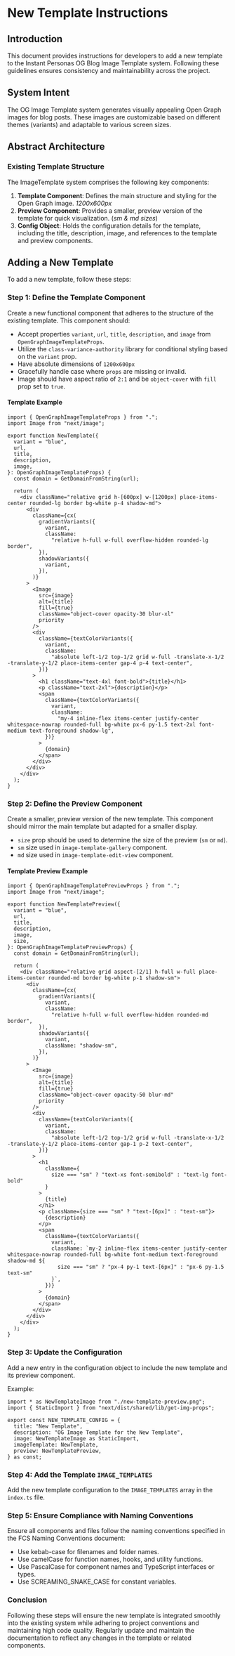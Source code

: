 # New Template Instructions

## Introduction

This document provides instructions for developers to add a new template to the Instant Personas OG Blog Image Template system. Following these guidelines ensures consistency and maintainability across the project.

## System Intent

The OG Image Template system generates visually appealing Open Graph images for blog posts. These images are customizable based on different themes (variants) and adaptable to various screen sizes.

## Abstract Architecture

### Existing Template Structure

The ImageTemplate system comprises the following key components:

1. **Template Component**: Defines the main structure and styling for the Open Graph image. _1200x600px_
2. **Preview Component**: Provides a smaller, preview version of the template for quick visualization. (_sm & md sizes_)
3. **Config Object**: Holds the configuration details for the template, including the title, description, image, and references to the template and preview components.

## Adding a New Template

To add a new template, follow these steps:

### Step 1: Define the Template Component

Create a new functional component that adheres to the structure of the existing template. This component should:

- Accept properties `variant`, `url`, `title`, `description`, and `image` from `OpenGraphImageTemplateProps`.
- Utilize the `class-variance-authority` library for conditional styling based on the `variant` prop.
- Have absolute dimensions of `1200x600px`
- Gracefully handle case where `props` are missing or invalid.
- Image should have aspect ratio of `2:1` and be `object-cover` with `fill` prop set to `true`.

#### Template Example

```tsx
import { OpenGraphImageTemplateProps } from ".";
import Image from "next/image";

export function NewTemplate({
  variant = "blue",
  url,
  title,
  description,
  image,
}: OpenGraphImageTemplateProps) {
  const domain = GetDomainFromString(url);

  return (
    <div className="relative grid h-[600px] w-[1200px] place-items-center rounded-lg border bg-white p-4 shadow-md">
      <div
        className={cx(
          gradientVariants({
            variant,
            className:
              "relative h-full w-full overflow-hidden rounded-lg border",
          }),
          shadowVariants({
            variant,
          }),
        )}
      >
        <Image
          src={image}
          alt={title}
          fill={true}
          className="object-cover opacity-30 blur-xl"
          priority
        />
        <div
          className={textColorVariants({
            variant,
            className:
              "absolute left-1/2 top-1/2 grid w-full -translate-x-1/2 -translate-y-1/2 place-items-center gap-4 p-4 text-center",
          })}
        >
          <h1 className="text-4xl font-bold">{title}</h1>
          <p className="text-2xl">{description}</p>
          <span
            className={textColorVariants({
              variant,
              className:
                "my-4 inline-flex items-center justify-center whitespace-nowrap rounded-full bg-white px-6 py-1.5 text-2xl font-medium text-foreground shadow-lg",
            })}
          >
            {domain}
          </span>
        </div>
      </div>
    </div>
  );
}
```

### Step 2: Define the Preview Component

Create a smaller, preview version of the new template. This component should mirror the main template but adapted for a smaller display.

- `size` prop should be used to determine the size of the preview (`sm` or `md`).
- `sm` size used in `image-template-gallery` component.
- `md` size used in `image-template-edit-view` component.

#### Template Preview Example

```tsx
import { OpenGraphImageTemplatePreviewProps } from ".";
import Image from "next/image";

export function NewTemplatePreview({
  variant = "blue",
  url,
  title,
  description,
  image,
  size,
}: OpenGraphImageTemplatePreviewProps) {
  const domain = GetDomainFromString(url);

  return (
    <div className="relative grid aspect-[2/1] h-full w-full place-items-center rounded-md border bg-white p-1 shadow-sm">
      <div
        className={cx(
          gradientVariants({
            variant,
            className:
              "relative h-full w-full overflow-hidden rounded-md border",
          }),
          shadowVariants({
            variant,
            className: "shadow-sm",
          }),
        )}
      >
        <Image
          src={image}
          alt={title}
          fill={true}
          className="object-cover opacity-50 blur-md"
          priority
        />
        <div
          className={textColorVariants({
            variant,
            className:
              "absolute left-1/2 top-1/2 grid w-full -translate-x-1/2 -translate-y-1/2 place-items-center gap-1 p-2 text-center",
          })}
        >
          <h1
            className={
              size === "sm" ? "text-xs font-semibold" : "text-lg font-bold"
            }
          >
            {title}
          </h1>
          <p className={size === "sm" ? "text-[6px]" : "text-sm"}>
            {description}
          </p>
          <span
            className={textColorVariants({
              variant,
              className: `my-2 inline-flex items-center justify-center whitespace-nowrap rounded-full bg-white font-medium text-foreground shadow-md ${
                size === "sm" ? "px-4 py-1 text-[6px]" : "px-6 py-1.5 text-sm"
              }`,
            })}
          >
            {domain}
          </span>
        </div>
      </div>
    </div>
  );
}
```

### Step 3: Update the Configuration

Add a new entry in the configuration object to include the new template and its preview component.

Example:

```tsx
import * as NewTemplateImage from "./new-template-preview.png";
import { StaticImport } from "next/dist/shared/lib/get-img-props";

export const NEW_TEMPLATE_CONFIG = {
  title: "New Template",
  description: "OG Image Template for the New Template",
  image: NewTemplateImage as StaticImport,
  imageTemplate: NewTemplate,
  preview: NewTemplatePreview,
} as const;
```

### Step 4: Add the Template `IMAGE_TEMPLATES`

Add the new template configuration to the `IMAGE_TEMPLATES` array in the `index.ts` file.

### Step 5: Ensure Compliance with Naming Conventions

Ensure all components and files follow the naming conventions specified in the FCS Naming Conventions document:

- Use kebab-case for filenames and folder names.
- Use camelCase for function names, hooks, and utility functions.
- Use PascalCase for component names and TypeScript interfaces or types.
- Use SCREAMING_SNAKE_CASE for constant variables.

### Conclusion

Following these steps will ensure the new template is integrated smoothly into the existing system while adhering to project conventions and maintaining high code quality. Regularly update and maintain the documentation to reflect any changes in the template or related components.
